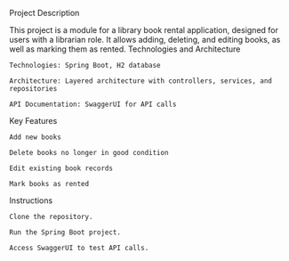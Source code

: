 Project Description

This project is a module for a library book rental application, designed for users with a librarian role. It allows adding, deleting, and editing books, as well as marking them as rented.
Technologies and Architecture

    Technologies: Spring Boot, H2 database

    Architecture: Layered architecture with controllers, services, and repositories

    API Documentation: SwaggerUI for API calls

Key Features

    Add new books

    Delete books no longer in good condition

    Edit existing book records

    Mark books as rented

Instructions

    Clone the repository.

    Run the Spring Boot project.

    Access SwaggerUI to test API calls.
